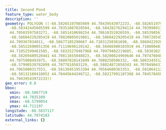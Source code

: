 ```yaml
---
title: Second Pond
feature_type: water_body
description: ''
geometry: POLYGON ((-68.58265197985989 44.70439543972233, -68.58265197985989 44.70354138055154,
  -68.58342445605599 44.70351087820504, -68.58428276294114 44.70399891381735, -68.58454025500652
  44.70503597583271, -68.5851410698254 44.70610352026559, -68.58539856189076 44.70762854959046,
  -68.58604229205419 44.70820805019861, -68.58604229205419 44.70872654582575, -68.58664310687398
  44.709367034011, -68.58677185290667 44.71031250361698, -68.58604229205419 44.71104446947891,
  -68.58522690051356 44.71119696120142, -68.58466900103919 44.7108004818864, -68.58351028674505
  44.71052599461585, -68.58325279467968 44.70979402219685, -68.58303821795793 44.7086655465809,
  -68.58269489520441 44.70811655048823, -68.58200824969646 44.70747604846561, -68.58127868884489
  44.7075980493975, -68.58097828143499 44.7080250506332, -68.58033455127158 44.70829954976436,
  -68.57990539782899 44.7077810503129, -68.58024872058343 44.70704904317995, -68.58170784228658
  44.7065000317553, -68.58136451953304 44.70564600363353, -68.58106411212316 44.7048224645834,
  -68.58132160418852 44.70445644346712, -68.58217991107368 44.7045784507626, -68.58265197985989
  44.70439543972233))
geo_error: 0.0
bbox:
  xmin: -68.5867719
  ymin: 44.7035109
  xmax: -68.5799054
  ymax: 44.711197
longitude: -68.5837117
latitude: 44.7074183
external_links: {}
---
```

